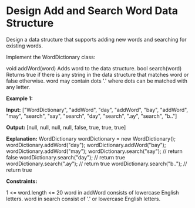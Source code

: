 # Design Add and Search Word Data Structure
Design a data structure that supports adding new words and searching for existing words.

Implement the WordDictionary class:

void addWord(word) Adds word to the data structure.
bool search(word) Returns true if there is any string in the data structure that matches word or false otherwise. word may contain dots '.' where dots can be matched with any letter.

**Example 1:**

**Input:**
["WordDictionary", "addWord", "day", "addWord", "bay", "addWord", "may", "search", "say", "search", "day", "search", ".ay", "search", "b.."]

**Output:**
[null, null, null, null, false, true, true, true]

**Explanation:**
WordDictionary wordDictionary = new WordDictionary();
wordDictionary.addWord("day");
wordDictionary.addWord("bay");
wordDictionary.addWord("may");
wordDictionary.search("say"); // return false
wordDictionary.search("day"); // return true
wordDictionary.search(".ay"); // return true
wordDictionary.search("b.."); // return true

**Constraints:**

1 <= word.length <= 20
word in addWord consists of lowercase English letters.
word in search consist of '.' or lowercase English letters.
